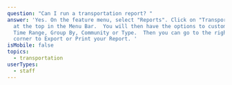 ```yaml
---
question: "Can I run a transportation report? "
answer: 'Yes. On the feature menu, select "Reports". Click on "Transportation"
  at the top in the Menu Bar.  You will then have the options to customize the
  Time Range, Group By, Community or Type.  Then you can go to the right-hand
  corner to Export or Print your Report. '
isMobile: false
topics:
  - transportation
userTypes:
  - staff
---
```

